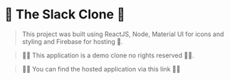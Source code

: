 # 🚀 The Slack Clone 🚀

> This project was built using ReactJS, Node, Material UI for icons and styling and Firebase for hosting 🚀.

> 🎉🎉 This application is a demo clone no rights reserved 🎉🎉.

> 🎁🎁 You can find the hosted application via this link 🎁🎁
